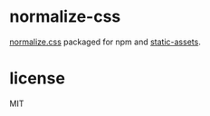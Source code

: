 # normalize-css

[normalize.css](https://github.com/necolas/normalize.css) packaged for npm and [static-assets](http://npm.im/static-assets).

# license

MIT
